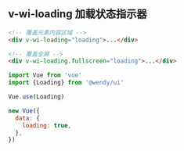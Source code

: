 ## v-wi-loading 加载状态指示器

```html
<!-- 覆盖元素内容区域 -->
<div v-wi-loading="loading">...</div>

<!-- 覆盖全屏 -->
<div v-wi-loading.fullscreen="loading">...</div>
```

```js
import Vue from 'vue'
import {Loading} from '@wendy/ui'

Vue.use(Loading)

new Vue({
  data: {
    loading: true,
  },
})
